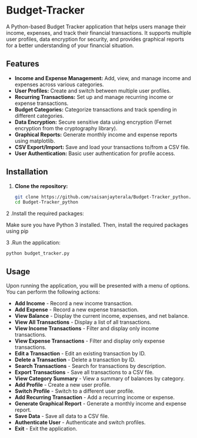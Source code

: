# Budget-Tracker

A Python-based Budget Tracker application that helps users manage their income, expenses, and track their financial transactions. It supports multiple user profiles, data encryption for security, and provides graphical reports for a better understanding of your financial situation.

## Features

- **Income and Expense Management:** Add, view, and manage income and expenses across various categories.
- **User Profiles:** Create and switch between multiple user profiles.
- **Recurring Transactions:** Set up and manage recurring income or expense transactions.
- **Budget Categories:** Categorize transactions and track spending in different categories.
- **Data Encryption:** Secure sensitive data using encryption (Fernet encryption from the cryptography library).
- **Graphical Reports:** Generate monthly income and expense reports using matplotlib.
- **CSV Export/Import:** Save and load your transactions to/from a CSV file.
- **User Authentication:** Basic user authentication for profile access.

## Installation

1. **Clone the repository:**

   ```bash
   git clone https://github.com/saisanjayterala/Budget-Tracker_python.git
   cd Budget-Tracker_python

2 .Install the required packages:

Make sure you have Python 3 installed. Then, install the required packages using pip

3 .Run the application:
```
python budget_tracker.py
```


## Usage

Upon running the application, you will be presented with a menu of options. You can perform the following actions:

- **Add Income** - Record a new income transaction.
- **Add Expense** - Record a new expense transaction.
- **View Balance** - Display the current income, expenses, and net balance.
- **View All Transactions** - Display a list of all transactions.
- **View Income Transactions** - Filter and display only income transactions.
- **View Expense Transactions** - Filter and display only expense transactions.
- **Edit a Transaction** - Edit an existing transaction by ID.
- **Delete a Transaction** - Delete a transaction by ID.
- **Search Transactions** - Search for transactions by description.
- **Export Transactions** - Save all transactions to a CSV file.
- **View Category Summary** - View a summary of balances by category.
- **Add Profile** - Create a new user profile.
- **Switch Profile** - Switch to a different user profile.
- **Add Recurring Transaction** - Add a recurring income or expense.
- **Generate Graphical Report** - Generate a monthly income and expense report.
- **Save Data** - Save all data to a CSV file.
- **Authenticate User** - Authenticate and switch profiles.
- **Exit** - Exit the application.

